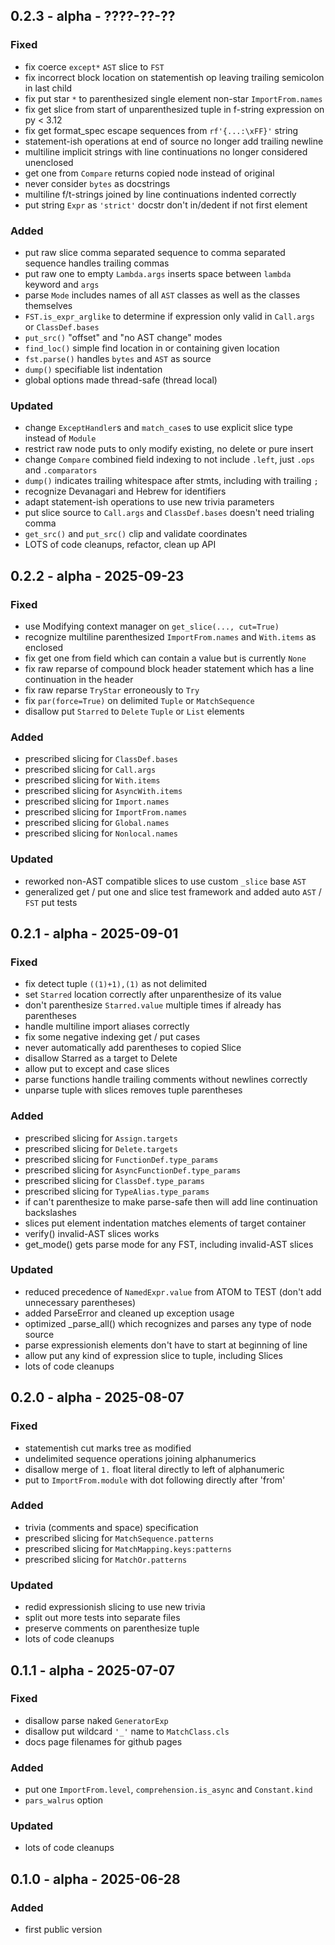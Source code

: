 ## 0.2.3 - alpha - ????-??-??

### Fixed

- fix coerce `except*` `AST` slice to `FST`
- fix incorrect block location on statementish op leaving trailing semicolon in last child
- fix put star `*` to parenthesized single element non-star `ImportFrom.names`
- fix get slice from start of unparenthesized tuple in f-string expression on py < 3.12
- fix get format_spec escape sequences from `rf'{...:\xFF}'` string
- statement-ish operations at end of source no longer add trailing newline
- multiline implicit strings with line continuations no longer considered unenclosed
- get one from `Compare` returns copied node instead of original
- never consider `bytes` as docstrings
- multiline f/t-strings joined by line continuations indented correctly
- put string `Expr` as `'strict'` docstr don't in/dedent if not first element

### Added

- put raw slice comma separated sequence to comma separated sequence handles trailing commas
- put raw one to empty `Lambda.args` inserts space between `lambda` keyword and `args`
- parse `Mode` includes names of all `AST` classes as well as the classes themselves
- `FST.is_expr_arglike` to determine if expression only valid in `Call.args` or `ClassDef.bases`
- `put_src()` "offset" and "no AST change" modes
- `find_loc()` simple find location in or containing given location
- `fst.parse()` handles `bytes` and `AST` as source
- `dump()` specifiable list indentation
- global options made thread-safe (thread local)

### Updated

- change `ExceptHandler`s and `match_case`s to use explicit slice type instead of `Module`
- restrict raw node puts to only modify existing, no delete or pure insert
- change `Compare` combined field indexing to not include `.left`, just `.ops` and `.comparators`
- `dump()` indicates trailing whitespace after stmts, including with trailing `;`
- recognize Devanagari and Hebrew for identifiers
- adapt statement-ish operations to use new trivia parameters
- put slice source to `Call.args` and `ClassDef.bases` doesn't need trialing comma
- `get_src()` and `put_src()` clip and validate coordinates
- LOTS of code cleanups, refactor, clean up API


## 0.2.2 - alpha - 2025-09-23

### Fixed

- use Modifying context manager on `get_slice(..., cut=True)`
- recognize multiline parenthesized `ImportFrom.names` and `With.items` as enclosed
- fix get one from field which can contain a value but is currently `None`
- fix raw reparse of compound block header statement which has a line continuation in the header
- fix raw reparse `TryStar` erroneously to `Try`
- fix `par(force=True)` on delimited `Tuple` or `MatchSequence`
- disallow put `Starred` to `Delete` `Tuple` or `List` elements

### Added

- prescribed slicing for `ClassDef.bases`
- prescribed slicing for `Call.args`
- prescribed slicing for `With.items`
- prescribed slicing for `AsyncWith.items`
- prescribed slicing for `Import.names`
- prescribed slicing for `ImportFrom.names`
- prescribed slicing for `Global.names`
- prescribed slicing for `Nonlocal.names`

### Updated

- reworked non-AST compatible slices to use custom `_slice` base `AST`
- generalized get / put one and slice test framework and added auto `AST` / `FST` put tests


## 0.2.1 - alpha - 2025-09-01

### Fixed

- fix detect tuple `((1)+1),(1)` as not delimited
- set `Starred` location correctly after unparenthesize of its value
- don't parenthesize `Starred.value` multiple times if already has parentheses
- handle multiline import aliases correctly
- fix some negative indexing get / put cases
- never automatically add parentheses to copied Slice
- disallow Starred as a target to Delete
- allow put to except and case slices
- parse functions handle trailing comments without newlines correctly
- unparse tuple with slices removes tuple parentheses

### Added

- prescribed slicing for `Assign.targets`
- prescribed slicing for `Delete.targets`
- prescribed slicing for `FunctionDef.type_params`
- prescribed slicing for `AsyncFunctionDef.type_params`
- prescribed slicing for `ClassDef.type_params`
- prescribed slicing for `TypeAlias.type_params`
- if can't parenthesize to make parse-safe then will add line continuation backslashes
- slices put element indentation matches elements of target container
- verify() invalid-AST slices works
- get_mode() gets parse mode for any FST, including invalid-AST slices

### Updated

- reduced precedence of `NamedExpr.value` from ATOM to TEST (don't add unnecessary parentheses)
- added ParseError and cleaned up exception usage
- optimized _parse_all() which recognizes and parses any type of node source
- parse expressionish elements don't have to start at beginning of line
- allow put any kind of expression slice to tuple, including Slices
- lots of code cleanups


## 0.2.0 - alpha - 2025-08-07

### Fixed

- statementish cut marks tree as modified
- undelimited sequence operations joining alphanumerics
- disallow merge of `1.` float literal directly to left of alphanumeric
- put to `ImportFrom.module` with dot following directly after 'from'

### Added

- trivia (comments and space) specification
- prescribed slicing for `MatchSequence.patterns`
- prescribed slicing for `MatchMapping.keys:patterns`
- prescribed slicing for `MatchOr.patterns`

### Updated

- redid expressionish slicing to use new trivia
- split out more tests into separate files
- preserve comments on parenthesize tuple
- lots of code cleanups


## 0.1.1 - alpha - 2025-07-07

### Fixed

- disallow parse naked `GeneratorExp`
- disallow put wildcard `'_'` name to `MatchClass.cls`
- docs page filenames for github pages

### Added

- put one `ImportFrom.level`, `comprehension.is_async` and `Constant.kind`
- `pars_walrus` option

### Updated

- lots of code cleanups

## 0.1.0 - alpha - 2025-06-28

### Added

- first public version
